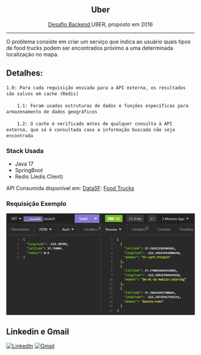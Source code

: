 <h2 align="center"> Uber </h2>
<p align="center">  <a href="https://github.com/uber-archive/coding-challenge-tools/blob/master/coding_challenge.md" target="_blank"> Desafio Backend </a> UBER, proposto em 2016 </p>
<hr>

<p> O problema consiste em criar um serviço que indica ao usuário quais tipos de food trucks podem ser encontrados próximo a uma determinada localização no mapa.</p>

## Detalhes:
    1.0: Para cada requisição enviada para a API externa, os resultados são salvos em cache (Redis)
    
        1.1: Foram usadas estruturas de dados e funções específicas para armazenamento de dados geográficos
        
        1.2: O cache é verificado antes de qualquer consulta à API externa, que só é consultada caso a informação buscada não seja encontrada

<div>
  <h3>Stack Usada</h3>
  <ul>
    <li>Java 17</li>
    <li>SpringBoot</li>
    <li>Redis (Jedis Client)</li>
  </ul>
</div>

API Consumida disponível em: [DataSF](http://www.datasf.org/): [Food
Trucks](https://data.sfgov.org/Permitting/Mobile-Food-Facility-Permit/rqzj-sfat)

<div>
  <h3>Requisição Exemplo</h3>
  <img src="./assets/request.png" />
</div>

## Linkedin e Gmail
<p align="center">

[![LinkedIn](https://img.shields.io/badge/linkedin-%230077B5.svg?style=for-the-badge&logo=linkedin&logoColor=white)](https://linkedin.com/in/reidner-adnan-b19377210) 	[![Gmail](https://img.shields.io/badge/Gmail-D14836?style=for-the-badge&logo=gmail&logoColor=white)](mailto:rdn.adn00@gmail.com)

</p>


